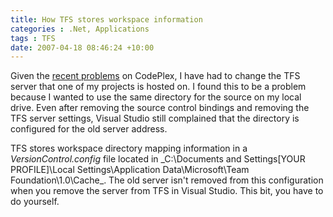 ```yaml
---
title: How TFS stores workspace information
categories : .Net, Applications
tags : TFS
date: 2007-04-18 08:46:24 +10:00
---
```


Given the [recent problems][0] on CodePlex, I have had to change the TFS server that one of my projects is hosted on. I found this to be a problem because I wanted to use the same directory for the source on my local drive. Even after removing the source control bindings and removing the TFS server settings, Visual Studio still complained that the directory is configured for the old server address.

TFS stores workspace directory mapping information in a _VersionControl.config_ file located in _C:\Documents and Settings\[YOUR PROFILE]\Local Settings\Application Data\Microsoft\Team Foundation\1.0\Cache\_. The old server isn't removed from this configuration when you remove the server from TFS in Visual Studio. This bit, you have to do yourself.

[0]: /archive/2007/04/17/codeplex-is-back-kinda.aspx
